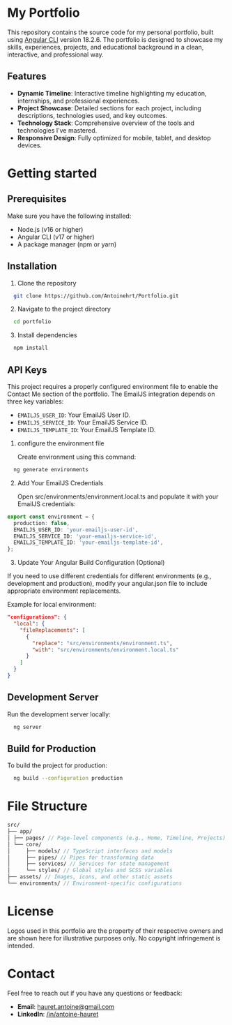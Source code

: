 # My Portfolio

This repository contains the source code for my personal portfolio, built using [Angular CLI](https://github.com/angular/angular-cli) version 18.2.6. The portfolio is designed to showcase my skills, experiences, projects, and educational background in a clean, interactive, and professional way.

## Features

- **Dynamic Timeline**: Interactive timeline highlighting my education, internships, and professional experiences.
- **Project Showcase**: Detailed sections for each project, including descriptions, technologies used, and key outcomes.
- **Technology Stack**: Comprehensive overview of the tools and technologies I’ve mastered.
- **Responsive Design**: Fully optimized for mobile, tablet, and desktop devices.

# Getting started

## Prerequisites

Make sure you have the following installed:

- Node.js (v16 or higher)
- Angular CLI (v17 or higher)
- A package manager (npm or yarn)

## Installation

1. Clone the repository

```bash
  git clone https://github.com/Antoinehrt/Portfolio.git
```

2. Navigate to the project directory

```bash
  cd portfolio
```

3. Install dependencies

```bash
  npm install
```

## API Keys

This project requires a properly configured environment file to enable the Contact Me section of the portfolio. The EmailJS integration depends on three key variables:

- `EMAILJS_USER_ID`: Your EmailJS User ID.
- `EMAILJS_SERVICE_ID`: Your EmailJS Service ID.
- `EMAILJS_TEMPLATE_ID`: Your EmailJS Template ID.

1. configure the environment file

   Create environment using this command:

```bash
  ng generate environments
```

2. Add Your EmailJS Credentials

   Open src/environments/environment.local.ts and populate it with your EmailJS credentials:

```ts
export const environment = {
  production: false,
  EMAILJS_USER_ID: 'your-emailjs-user-id',
  EMAILJS_SERVICE_ID: 'your-emailjs-service-id',
  EMAILJS_TEMPLATE_ID: 'your-emailjs-template-id',
};
```

3. Update Your Angular Build Configuration (Optional)

  If you need to use different credentials for different environments (e.g., development and production), modify your angular.json file to include appropriate environment replacements.

Example for local environment:

```json
"configurations": {
  "local": {
    "fileReplacements": [
      {
        "replace": "src/environments/environment.ts",
        "with": "src/environments/environment.local.ts"
      }
    ]
  }
}
  ```

## Development Server

Run the development server locally:

```bash
  ng server
```

## Build for Production

To build the project for production:

```bash
  ng build --configuration production
```

# File Structure

```scss
src/
├── app/
│ ├── pages/ // Page-level components (e.g., Home, Timeline, Projects)
│ └── core/
│     ├── models/ // TypeScript interfaces and models
│     ├── pipes/ // Pipes for transforming data
│     ├── services/ // Services for state management
│     └── styles/ // Global styles and SCSS variables 
├── assets/ // Images, icons, and other static assets
└── environments/ // Environment-specific configurations
```

# License

Logos used in this portfolio are the property of their respective owners and are shown here for illustrative purposes only. No copyright infringement is intended.

# Contact

Feel free to reach out if you have any questions or feedback:

- **Email**: hauret.antoine@gmail.com
- **LinkedIn**: [/in/antoine-hauret](https://www.linkedin.com/in/antoine-hauret)
